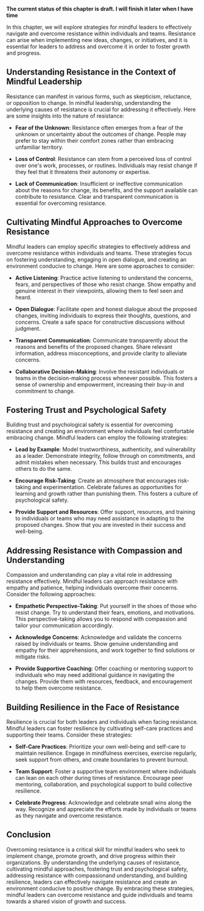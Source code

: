 **The current status of this chapter is draft. I will finish it later when I have time**

In this chapter, we will explore strategies for mindful leaders to effectively navigate and overcome resistance within individuals and teams. Resistance can arise when implementing new ideas, changes, or initiatives, and it is essential for leaders to address and overcome it in order to foster growth and progress.

Understanding Resistance in the Context of Mindful Leadership
-------------------------------------------------------------

Resistance can manifest in various forms, such as skepticism, reluctance, or opposition to change. In mindful leadership, understanding the underlying causes of resistance is crucial for addressing it effectively. Here are some insights into the nature of resistance:

* **Fear of the Unknown**: Resistance often emerges from a fear of the unknown or uncertainty about the outcomes of change. People may prefer to stay within their comfort zones rather than embracing unfamiliar territory.

* **Loss of Control**: Resistance can stem from a perceived loss of control over one's work, processes, or routines. Individuals may resist change if they feel that it threatens their autonomy or expertise.

* **Lack of Communication**: Insufficient or ineffective communication about the reasons for change, its benefits, and the support available can contribute to resistance. Clear and transparent communication is essential for overcoming resistance.

Cultivating Mindful Approaches to Overcome Resistance
-----------------------------------------------------

Mindful leaders can employ specific strategies to effectively address and overcome resistance within individuals and teams. These strategies focus on fostering understanding, engaging in open dialogue, and creating an environment conducive to change. Here are some approaches to consider:

* **Active Listening**: Practice active listening to understand the concerns, fears, and perspectives of those who resist change. Show empathy and genuine interest in their viewpoints, allowing them to feel seen and heard.

* **Open Dialogue**: Facilitate open and honest dialogue about the proposed changes, inviting individuals to express their thoughts, questions, and concerns. Create a safe space for constructive discussions without judgment.

* **Transparent Communication**: Communicate transparently about the reasons and benefits of the proposed changes. Share relevant information, address misconceptions, and provide clarity to alleviate concerns.

* **Collaborative Decision-Making**: Involve the resistant individuals or teams in the decision-making process whenever possible. This fosters a sense of ownership and empowerment, increasing their buy-in and commitment to change.

Fostering Trust and Psychological Safety
----------------------------------------

Building trust and psychological safety is essential for overcoming resistance and creating an environment where individuals feel comfortable embracing change. Mindful leaders can employ the following strategies:

* **Lead by Example**: Model trustworthiness, authenticity, and vulnerability as a leader. Demonstrate integrity, follow through on commitments, and admit mistakes when necessary. This builds trust and encourages others to do the same.

* **Encourage Risk-Taking**: Create an atmosphere that encourages risk-taking and experimentation. Celebrate failures as opportunities for learning and growth rather than punishing them. This fosters a culture of psychological safety.

* **Provide Support and Resources**: Offer support, resources, and training to individuals or teams who may need assistance in adapting to the proposed changes. Show that you are invested in their success and well-being.

Addressing Resistance with Compassion and Understanding
-------------------------------------------------------

Compassion and understanding can play a vital role in addressing resistance effectively. Mindful leaders can approach resistance with empathy and patience, helping individuals overcome their concerns. Consider the following approaches:

* **Empathetic Perspective-Taking**: Put yourself in the shoes of those who resist change. Try to understand their fears, emotions, and motivations. This perspective-taking allows you to respond with compassion and tailor your communication accordingly.

* **Acknowledge Concerns**: Acknowledge and validate the concerns raised by individuals or teams. Show genuine understanding and empathy for their apprehensions, and work together to find solutions or mitigate risks.

* **Provide Supportive Coaching**: Offer coaching or mentoring support to individuals who may need additional guidance in navigating the changes. Provide them with resources, feedback, and encouragement to help them overcome resistance.

Building Resilience in the Face of Resistance
---------------------------------------------

Resilience is crucial for both leaders and individuals when facing resistance. Mindful leaders can foster resilience by cultivating self-care practices and supporting their teams. Consider these strategies:

* **Self-Care Practices**: Prioritize your own well-being and self-care to maintain resilience. Engage in mindfulness exercises, exercise regularly, seek support from others, and create boundaries to prevent burnout.

* **Team Support**: Foster a supportive team environment where individuals can lean on each other during times of resistance. Encourage peer mentoring, collaboration, and psychological support to build collective resilience.

* **Celebrate Progress**: Acknowledge and celebrate small wins along the way. Recognize and appreciate the efforts made by individuals or teams as they navigate and overcome resistance.

Conclusion
----------

Overcoming resistance is a critical skill for mindful leaders who seek to implement change, promote growth, and drive progress within their organizations. By understanding the underlying causes of resistance, cultivating mindful approaches, fostering trust and psychological safety, addressing resistance with compassionand understanding, and building resilience, leaders can effectively navigate resistance and create an environment conducive to positive change. By embracing these strategies, mindful leaders can overcome resistance and guide individuals and teams towards a shared vision of growth and success.

